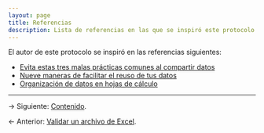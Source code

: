 ```yaml
---
layout: page
title: Referencias
description: Lista de referencias en las que se inspiró este protocolo
---
```


El autor de este protocolo se inspiró en las referencias siguientes:

- [Evita estas tres malas prácticas comunes al compartir datos](https://luisdva.github.io/pls-don't-do-this/)
- [Nueve maneras de facilitar el reuso de tus datos](http://ojs.library.queensu.ca/index.php/IEE/article/view/4608/4898)
- [Organización de datos en hojas de cálculo](http://kbroman.org/dataorg/)

---

&rarr; Siguiente: [Contenido](index.html).

&larr; Anterior: [Validar un archivo de Excel](validacion.html).
